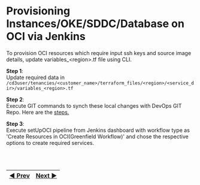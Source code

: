 # Provisioning Instances/OKE/SDDC/Database on OCI via Jenkins

To provision OCI resources which require input ssh keys and source image details, update variables_\<region\>.tf file using CLI.

**Step 1**: 
<br> Update required data in `/cd3user/tenancies/<customer_name>/terraform_files/<region>/<service_dir>/variables_<region>.tf`

**Step 2**: 
<br>Execute GIT commands to synch these local changes with DevOps GIT Repo. Here are the <a href = "/cd3_automation_toolkit/documentation/user_guide/cli_jenkins.md">steps.</a>

**Step 3**: 
<br> Execute setUpOCI pipeline from Jenkins dashboard with workflow type as 'Create Resources in OCI(Greenfield Workflow)' and chose the respective options to create required services.


<br><br>
<div align='center'>

| <a href="/cd3_automation_toolkit/documentation/user_guide/GreenField-Jenkins.md">:arrow_backward: Prev</a> | <a href="/cd3_automation_toolkit/documentation/user_guide/NonGreenField-Jenkins.md">Next :arrow_forward:</a> |
| :---- | -------: |
  
</div>
